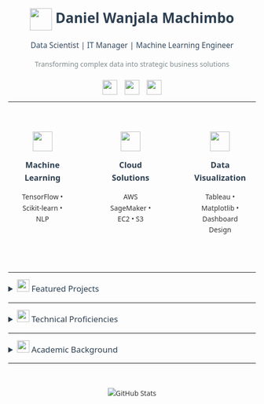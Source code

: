 <!-- Header -->
<div align="center">
  <h1 style="font-weight: 600; color: #2c3e50">
    <img src="https://cdn.jsdelivr.net/gh/devicons/devicon/icons/user/user-original.svg" width="45" style="vertical-align: middle"/>
    Daniel Wanjala Machimbo
  </h1>
  
  <div style="margin: 15px 0; font-size: 1.1em; color: #34495e">
    Data Scientist | IT Manager | Machine Learning Engineer
  </div>
  
  <div style="margin-bottom: 20px; color: #7f8c8d">
    Transforming complex data into strategic business solutions
  </div>
  
  <div style="display: flex; gap: 15px; justify-content: center">
    <a href="https://linkedin.com/in/daniel-wanjala-912b8b17b">
      <img src="https://cdn.jsdelivr.net/gh/devicons/devicon/icons/linkedin/linkedin-original.svg" width="30"/>
    </a>
    <a href="https://github.com/MadScie254">
      <img src="https://cdn.jsdelivr.net/gh/devicons/devicon/icons/github/github-original.svg" width="30"/>
    </a>
    <a href="mailto:dmwanjala254@gmail.com">
      <img src="https://cdn.jsdelivr.net/gh/devicons/devicon/icons/google/google-original.svg" width="30"/>
    </a>
  </div>
</div>

---

<!-- Core Competencies -->
<div align="center" style="margin: 40px 0">
  <div style="display: grid; grid-template-columns: repeat(3, 1fr); gap: 40px; max-width: 800px; margin: 0 auto">
    <div class="competency">
      <img src="https://cdn.jsdelivr.net/gh/devicons/devicon/icons/python/python-original-wordmark.svg" width="40"/>
      <h3>Machine Learning</h3>
      <p>TensorFlow • Scikit-learn • NLP</p>
    </div>
    <div class="competency">
      <img src="https://cdn.jsdelivr.net/gh/devicons/devicon/icons/aws/aws-original-wordmark.svg" width="40"/>
      <h3>Cloud Solutions</h3>
      <p>AWS SageMaker • EC2 • S3</p>
    </div>
    <div class="competency">
      <img src="https://cdn.jsdelivr.net/gh/devicons/devicon/icons/tableau/tableau-original.svg" width="40"/>
      <h3>Data Visualization</h3>
      <p>Tableau • Matplotlib • Dashboard Design</p>
    </div>
  </div>
</div>

---

<!-- Key Projects -->
<details>
  <summary style="font-size: 1.2em; color: #2c3e50; cursor: pointer">
    <img src="https://cdn.jsdelivr.net/gh/devicons/devicon/icons/project-diagram/project-diagram-original.svg" width="25"/>
    Featured Projects
  </summary>
  
  <div style="margin: 20px 0">
    <div class="project">
      <h3>Central Bank Remittance Forecasting</h3>
      <div class="project-meta">
        <img src="https://cdn.jsdelivr.net/gh/devicons/devicon/icons/money/money-original.svg" width="18"/>
        Economic Analysis
      </div>
      <ul>
        <li>Developed SARIMA model with 89% accuracy</li>
        <li>Processed 15GB historical economic data</li>
        <li>Reduced manual reporting by 70%</li>
      </ul>
    </div>

    <div class="project">
      <h3>Hospital Resource Optimization</h3>
      <div class="project-meta">
        <img src="https://cdn.jsdelivr.net/gh/devicons/devicon/icons/heartbeat/heartbeat-original.svg" width="18"/>
        Healthcare Analytics
      </div>
      <ul>
        <li>Predicted patient admissions with 92% accuracy</li>
        <li>Decreased operational costs by 28%</li>
        <li>Optimized bed allocation using ML insights</li>
      </ul>
    </div>
  </div>
</details>

---

<!-- Technical Skills -->
<details>
  <summary style="font-size: 1.2em; color: #2c3e50; cursor: pointer">
    <img src="https://cdn.jsdelivr.net/gh/devicons/devicon/icons/code/code-original.svg" width="25"/>
    Technical Proficiencies
  </summary>
  
  <div style="margin: 20px 0; display: grid; grid-template-columns: 1fr 1fr; gap: 30px">
    <div>
      <h4>Languages</h4>
      <ul>
        <li>Python (Pandas, NumPy)</li>
        <li>SQL</li>
        <li>R</li>
      </ul>
    </div>
    <div>
      <h4>Tools</h4>
      <ul>
        <li>AWS • Docker • Git</li>
        <li>Jupyter • VS Code</li>
        <li>Tableau • Power BI</li>
      </ul>
    </div>
  </div>
</details>

---

<!-- Education & Certifications -->
<details>
  <summary style="font-size: 1.2em; color: #2c3e50; cursor: pointer">
    <img src="https://cdn.jsdelivr.net/gh/devicons/devicon/icons/graduation-cap/graduation-cap-original.svg" width="25"/>
    Academic Background
  </summary>
  
  <div style="margin: 20px 0">
    <div class="education">
      <h3>MSc Data Science</h3>
      <div class="education-meta">Cooperative University Kenya</div>
      <div class="education-date">2023 - Present</div>
    </div>
    
    <div class="education">
      <h3>BSc Information Technology</h3>
      <div class="education-meta">Zetech University</div>
      <div class="education-date">2015 - 2019</div>
    </div>
  </div>
</details>

---

<!-- GitHub Stats -->
<div align="center" style="margin: 50px 0">
  <img src="https://github-readme-stats.vercel.app/api?username=MadScie254&show_icons=true&theme=radical" alt="GitHub Stats"/>
</div>

<style>
/* Base Styles */
body {
  font-family: 'Segoe UI', Tahoma, Geneva, Verdana, sans-serif;
  line-height: 1.6;
  color: #333;
}

h3 {
  margin: 15px 0;
  color: #2c3e50;
}

ul {
  margin: 10px 0;
  padding-left: 20px;
}

/* Section Styles */
.competency {
  text-align: center;
  padding: 20px;
  border-radius: 8px;
  transition: transform 0.2s;
}

.competency:hover {
  transform: translateY(-5px);
  box-shadow: 0 4px 6px rgba(0,0,0,0.1);
}

.project {
  margin: 25px 0;
  padding: 15px;
  border-left: 4px solid #3498db;
  background: #f8f9fa;
  border-radius: 0 8px 8px 0;
}

.project-meta {
  display: flex;
  align-items: center;
  gap: 10px;
  margin: 10px 0;
  color: #7f8c8d;
}

.education {
  margin: 15px 0;
  padding: 15px;
  border-left: 4px solid #2ecc71;
}

.education-meta {
  color: #7f8c8d;
  margin: 5px 0;
}

.education-date {
  color: #95a5a6;
  font-size: 0.9em;
}

/* Responsive Design */
@media (max-width: 768px) {
  .competency-grid {
    grid-template-columns: 1fr;
  }
}
</style>
